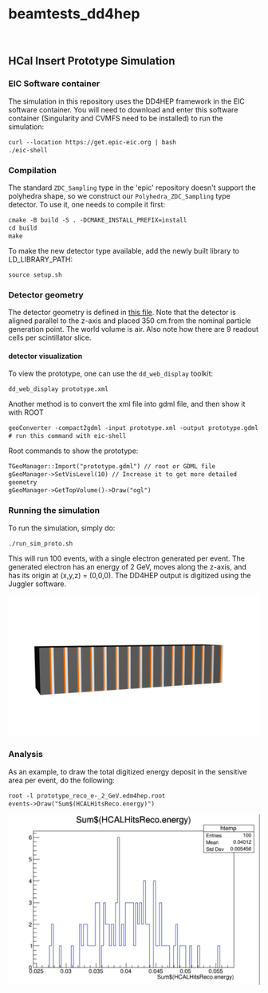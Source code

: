 # beamtests_dd4hep
<br/>

HCal Insert Prototype Simulation
---------------------------------

### EIC Software container
The simulation in this repository uses the DD4HEP framework in the EIC 
software container. You will need to download and enter this software 
container (Singularity and CVMFS need to be installed) to run the simulation:
```
curl --location https://get.epic-eic.org | bash
./eic-shell
```

### Compilation
The standard `ZDC_Sampling` type in the 'epic' repository doesn't support the
polyhedra shape, so we construct our `Polyhedra_ZDC_Sampling` type detector.
To use it, one needs to compile it first:
```
cmake -B build -S . -DCMAKE_INSTALL_PREFIX=install
cd build
make
```
To make the new detector type available, add the newly built library to 
LD_LIBRARY_PATH:
```
source setup.sh
```

### Detector geometry
The detector geometry is defined in [this file](prototype.xml). Note that the 
detector is aligned parallel to the z-axis and placed 350 cm from the nominal 
particle generation point. The world volume is air. 
Also note how there are 9 readout cells per scintillator slice.

#### detector visualization
To view the prototype, one can use the `dd_web_display` toolkit:
```
dd_web_display prototype.xml
```

Another method is to convert the xml file into gdml file, and then show it with ROOT
```
geoConverter -compact2gdml -input prototype.xml -output prototype.gdml	# run this command with eic-shell
```
Root commands to show the prototype:
```
TGeoManager::Import("prototype.gdml") // root or GDML file
gGeoManager->SetVisLevel(10) // Increase it to get more detailed geometry
gGeoManager->GetTopVolume()->Draw("ogl")
```

### Running the simulation
To run the simulation, simply do:
```
./run_sim_proto.sh
```
This will run 100 events, with a single electron generated per event. 
The generated electron has an energy of 2 GeV, moves along the z-axis, and has 
its origin at (x,y,z) = (0,0,0). The DD4HEP output is digitized using the Juggler software.

![detector_geometry](figures/prototype_geometry.png?raw=true)

### Analysis
As an example, to draw the total digitized energy deposit in the sensitive 
area per event, do the following:
```
root -l prototype_reco_e-_2_GeV.edm4hep.root
events->Draw("Sum$(HCALHitsReco.energy)")
```

![energy_figure](figures/prototype_sum.png?raw=true)
<br/>
